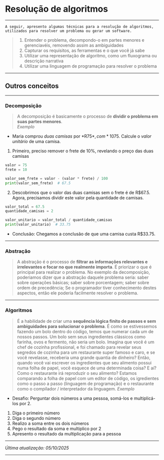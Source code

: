# Resolução de algoritmos

---

`A seguir, apresento algumas técnicas para a resolução de algoritmos, utilizados para resolver um problema ou gerar um software.`

> 1. Entender o problema, decompondo-o em partes menores e gerenciavéis, removendo assim as ambiguidades  
> 2. Capturar os requisitos, as ferramentas e o que você já sabe  
> 3. Utilizar uma representação de algoritmo, como um fluxograma ou descrição narrativa  
> 4. Utilizar uma linguagem de programação para resolver o problema  

---

## Outros conceitos

---

### Decomposição
> A decomposição é basicamente o processo de **dividir o problema em suas partes menores**.  
> *Exemplo*  
* Maria comprou *duas camisas* por *R$75*, com *10%* de *frete* aplicado sobre o valor de R$75. Calcule o *valor unitário* de uma camisa.  
1. Primeiro, preciso remover o frete de 10%, revelando o preço das duas camisas  
``` python
valor = 75
frete = 10

valor_sem_frete = valor - (valor * frete) / 100
print(valor_sem_frete)  # 67.5
```
2. Descobrimos que o valor das duas camisas sem o frete é de R$67.5. Agora, precisamos dividir este valor pela quantidade de camisas.
``` python
valor_total = 67.5
quantidade_camisas = 2

valor_unitario = valor_total / quantidade_camisas
print(valor_unitario)  # 33.75
```
* Conclusão: Chegamos a conclusão de que uma camisa custa R$33.75.

---

### Abstração
> A abstração é o processo de **filtrar as informações relevantes e irrelevantes e focar no que realmente importa**. É priorizar o que é principal para realizar o problema.
> No exemplo da decomposição, poderiamos dizer que a abstração daquele problema seria: saber sobre operações básicas; saber sobre porcentagem; saber sobre ordem de precedência;
> Se o programador tiver conhecimento destes aspectos, então ele poderia facilmente resolver o problema.

---

### Algoritmos
> É a habilidade de criar uma **sequência lógica finito de passos e sem ambiguidades para solucionar o problema**. É como se estivessemos fazendo um bolo dentro do código, temos que numerar cada um de nossos passos.
> Um bolo sem seus ingredientes clássicos como farinha, ovos e fermento, não seria um bolo. Imagina que você é um chef de cozinha profissional, e foi chamado para revelar seus segredos de cozinha para um restaurante super famoso e caro, e se você revelasse, receberia uma grande quantia de dinheiro? Então, quando você vai escrever os ingredientes que seu alimento possui numa folha de papel, você esquece de uma determinada coisa? E aí? Como o restaurante irá reproduzir o seu alimento? Estamos comparando a folha de papel com um editor de código, os igredientes como o passo a passo (linguagem de programação) e o restaurante como o compilador / interpretador da linguagem.
> *Exemplo*
* Desafio: Perguntar dois números a uma pessoa, somá-los e multiplicá-los por 2.
1. Diga o primeiro número
2. Diga o segundo número
3. Realizo a soma entre os dois números
4. Pego o resultado da soma e multiplico por 2
5. Apresento o resultado da multiplicação para a pessoa

---

*Última atualização: 05/10/2025*

---
